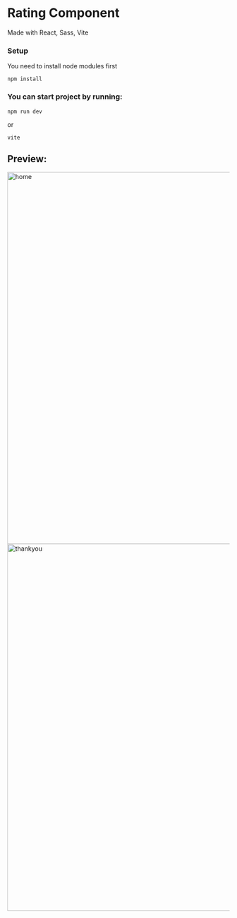 # Rating Component
Made with React, Sass, Vite


### Setup
You need to install node modules first
```
npm install
```
### You can start project by running:
```
npm run dev
```
or
```
vite
```

## Preview:
 
<img width="844" alt="home" src="https://user-images.githubusercontent.com/74304320/180655259-76276cf2-ed8a-4074-a38a-8d18bb728b7f.png">
<img width="833" alt="thankyou" src="https://user-images.githubusercontent.com/74304320/180655666-f8a05f08-ce16-4a19-87cb-e0d9b7542d47.png">
